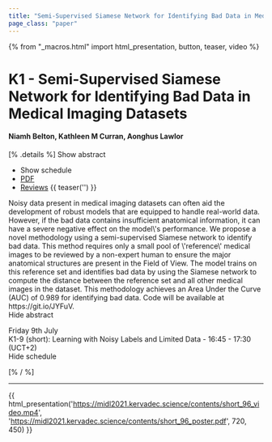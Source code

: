 ```yaml
---
title: "Semi-Supervised Siamese Network for Identifying Bad Data in Medical Imaging Datasets"
page_class: "paper"
---
```


{% from "_macros.html" import html_presentation, button, teaser, video %}

# K1 - Semi-Supervised Siamese Network for Identifying Bad Data in Medical Imaging Datasets

#### Niamh Belton, Kathleen M Curran, Aonghus Lawlor

[% .details %]
<a class="toggle_visibility" data-selector=".abstract" data-level="3">Show abstract</a>
- <a class="toggle_visibility" data-selector=".schedule" data-level="3">Show schedule</a>
- <a href="https://openreview.net/pdf?id=0bpkIn63sNG">PDF</a>
- <a href="https://openreview.net/forum?id=0bpkIn63sNG">Reviews</a>
{{ teaser('') }}

<p>
    <span class="abstract">
        Noisy data present in medical imaging datasets can often aid the development of robust models that are equipped to handle real-world data. However, if the bad data contains insufficient anatomical information, it can have a severe negative effect on the model\'s performance. We propose a novel methodology using a semi-supervised Siamese network to identify bad data. This method requires only a small pool of \'reference\' medical images to be reviewed by a non-expert human to ensure the major anatomical structures are present in the Field of View. The model trains on this reference set and identifies bad data by using the Siamese network to compute the distance between the reference set and all other medical images in the dataset. This methodology achieves an Area Under the Curve (AUC) of 0.989 for identifying bad data. Code will be available at https://git.io/JYFuV.
        <br>
        <span class="actions"><a class="toggle_visibility" data-level="2">Hide abstract</a></span>
    </span>
</p>

<p>
    <span class="schedule">
         Friday 9th July<br>K1-9 (short): Learning with Noisy Labels and Limited Data - 16:45 - 17:30 (UCT+2)
        <br>
        <span class="actions"><a class="toggle_visibility" data-level="2">Hide schedule</a></span>
    </span>
</p>

[% / %]


---

{{ html_presentation('https://midl2021.kervadec.science/contents/short_96_video.mp4', 'https://midl2021.kervadec.science/contents/short_96_poster.pdf', 720, 450) }}